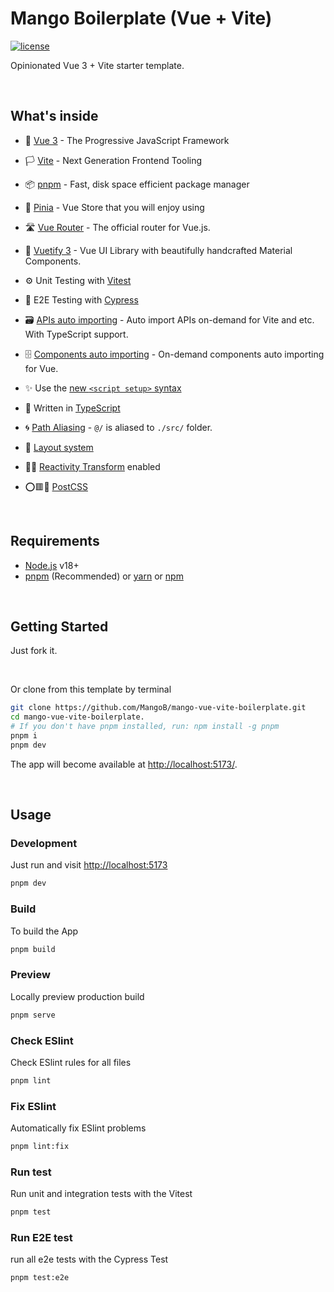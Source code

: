 # Mango Boilerplate (Vue + Vite)
[![license](https://img.shields.io/badge/license-MIT-green.svg)](https://github.com/MangoB/mango-vue-vite-boilerplate/blob/main/LICENSE.md)

Opinionated Vue 3 + Vite starter template.

<br>

## What's inside

- 🎑 [Vue 3](https://vuejs.org/) - The Progressive JavaScript Framework

- 🏳️ [Vite](https://vitejs.dev/) - Next Generation Frontend Tooling

- 📦 [pnpm](https://pnpm.io/) - Fast, disk space efficient package manager

- 🍍 [Pinia](https://pinia.vuejs.org/) - Vue Store that you will enjoy using

- 🛣️ [Vue Router](https://router.vuejs.org/) - The official router for Vue.js.

- 🎨 [Vuetify 3](https://next.vuetifyjs.com/en/) - Vue UI Library with beautifully handcrafted Material Components.

- ⚙️ Unit Testing with [Vitest](https://github.com/vitest-dev/vitest)

- 🌲 E2E Testing with [Cypress](https://cypress.io/)

- 🗃️ [APIs auto importing](https://github.com/antfu/unplugin-auto-import) - Auto import APIs on-demand for Vite and etc. With TypeScript support.

- 🗄️ [Components auto importing](https://github.com/antfu/unplugin-vue-components) - On-demand components auto importing for Vue.

- ✨ Use the [new `<script setup>` syntax](https://vuejs.org/api/sfc-script-setup.html#basic-syntax)

- 💪 Written in [TypeScript](https://vuejs.org/guide/typescript/overview.html#using-vue-with-typescript)

- 🌀 [Path Aliasing](./vite.config.ts) - `@/` is aliased to `./src/` folder.

- 🍱 [Layout system](./src/layouts)

- 🤙🏻 [Reactivity Transform](https://vuejs.org/guide/extras/reactivity-transform.html) enabled

- ⭕🟥🔺 [PostCSS](https://postcss.org/)

<br>

## Requirements

- [Node.js](https://nodejs.org/) v18+
- [pnpm](https://pnpm.io/installation) (Recommended) or [yarn](https://classic.yarnpkg.com/lang/en/docs/install/#mac-stable) or [npm](https://docs.npmjs.com/downloading-and-installing-node-js-and-npm)

<br>

## Getting Started

Just fork it.

<br>

Or clone from this template by terminal

```bash
git clone https://github.com/MangoB/mango-vue-vite-boilerplate.git
cd mango-vue-vite-boilerplate.
# If you don't have pnpm installed, run: npm install -g pnpm
pnpm i 
pnpm dev
```

The app will become available at [http://localhost:5173/](http://localhost:5173/).

<br>

## Usage

### Development

Just run and visit [http://localhost:5173](http://localhost:5173)

```bash
pnpm dev
```

### Build

To build the App

```bash
pnpm build
```

### Preview

Locally preview production build

```bash
pnpm serve
```

### Check ESlint

Check ESlint rules for all files

```bash
pnpm lint
```

### Fix ESlint

Automatically fix ESlint problems

```bash
pnpm lint:fix
```


### Run test

Run unit and integration tests with the Vitest

```bash
pnpm test
```


### Run E2E test

run all e2e tests with the Cypress Test

```bash
pnpm test:e2e
```

